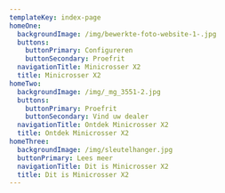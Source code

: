 ```yaml
---
templateKey: index-page
homeOne:
  backgroundImage: /img/bewerkte-foto-website-1-.jpg
  buttons:
    buttonPrimary: Configureren
    buttonSecondary: Proefrit
  navigationTitle: Minicrosser X2
  title: Minicrosser X2
homeTwo:
  backgroundImage: /img/_mg_3551-2.jpg
  buttons:
    buttonPrimary: Proefrit
    buttonSecondary: Vind uw dealer
  navigationTitle: Ontdek Minicrosser X2
  title: Ontdek Minicrosser X2
homeThree:
  backgroundImage: /img/sleutelhanger.jpg
  buttonPrimary: Lees meer
  navigationTitle: Dit is Minicrosser X2
  title: Dit is Minicrosser X2
---
```



